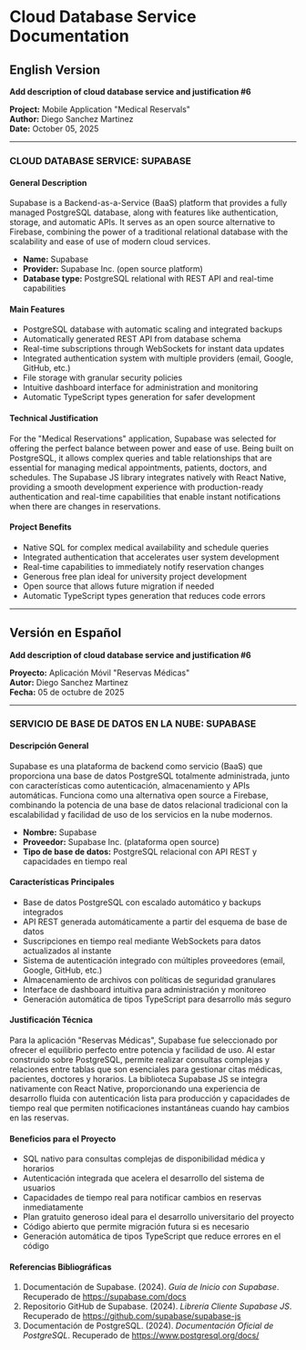 # Cloud Database Service Documentation

## English Version

**Add description of cloud database service and justification #6**

**Project:** Mobile Application "Medical Reservals"  
**Author:** Diego Sanchez Martinez  
**Date:** October 05, 2025

---

### CLOUD DATABASE SERVICE: SUPABASE

#### General Description

Supabase is a Backend-as-a-Service (BaaS) platform that provides a fully managed PostgreSQL database, along with features like authentication, storage, and automatic APIs. It serves as an open source alternative to Firebase, combining the power of a traditional relational database with the scalability and ease of use of modern cloud services.

- **Name:** Supabase
- **Provider:** Supabase Inc. (open source platform)
- **Database type:** PostgreSQL relational with REST API and real-time capabilities

#### Main Features

- PostgreSQL database with automatic scaling and integrated backups
- Automatically generated REST API from database schema
- Real-time subscriptions through WebSockets for instant data updates
- Integrated authentication system with multiple providers (email, Google, GitHub, etc.)
- File storage with granular security policies
- Intuitive dashboard interface for administration and monitoring
- Automatic TypeScript types generation for safer development

#### Technical Justification

For the "Medical Reservations" application, Supabase was selected for offering the perfect balance between power and ease of use. Being built on PostgreSQL, it allows complex queries and table relationships that are essential for managing medical appointments, patients, doctors, and schedules. The Supabase JS library integrates natively with React Native, providing a smooth development experience with production-ready authentication and real-time capabilities that enable instant notifications when there are changes in reservations.

#### Project Benefits

- Native SQL for complex medical availability and schedule queries
- Integrated authentication that accelerates user system development
- Real-time capabilities to immediately notify reservation changes
- Generous free plan ideal for university project development
- Open source that allows future migration if needed
- Automatic TypeScript types generation that reduces code errors

---

## Versión en Español

**Add description of cloud database service and justification #6**

**Proyecto:** Aplicación Móvil "Reservas Médicas"  
**Autor:** Diego Sanchez Martinez  
**Fecha:** 05 de octubre de 2025

---

### SERVICIO DE BASE DE DATOS EN LA NUBE: SUPABASE

#### Descripción General

Supabase es una plataforma de backend como servicio (BaaS) que proporciona una base de datos PostgreSQL totalmente administrada, junto con características como autenticación, almacenamiento y APIs automáticas. Funciona como una alternativa open source a Firebase, combinando la potencia de una base de datos relacional tradicional con la escalabilidad y facilidad de uso de los servicios en la nube modernos.

- **Nombre:** Supabase
- **Proveedor:** Supabase Inc. (plataforma open source)
- **Tipo de base de datos:** PostgreSQL relacional con API REST y capacidades en tiempo real

#### Características Principales

- Base de datos PostgreSQL con escalado automático y backups integrados
- API REST generada automáticamente a partir del esquema de base de datos
- Suscripciones en tiempo real mediante WebSockets para datos actualizados al instante
- Sistema de autenticación integrado con múltiples proveedores (email, Google, GitHub, etc.)
- Almacenamiento de archivos con políticas de seguridad granulares
- Interface de dashboard intuitiva para administración y monitoreo
- Generación automática de tipos TypeScript para desarrollo más seguro

#### Justificación Técnica

Para la aplicación "Reservas Médicas", Supabase fue seleccionado por ofrecer el equilibrio perfecto entre potencia y facilidad de uso. Al estar construido sobre PostgreSQL, permite realizar consultas complejas y relaciones entre tablas que son esenciales para gestionar citas médicas, pacientes, doctores y horarios. La biblioteca Supabase JS se integra nativamente con React Native, proporcionando una experiencia de desarrollo fluida con autenticación lista para producción y capacidades de tiempo real que permiten notificaciones instantáneas cuando hay cambios en las reservas.

#### Beneficios para el Proyecto

- SQL nativo para consultas complejas de disponibilidad médica y horarios
- Autenticación integrada que acelera el desarrollo del sistema de usuarios
- Capacidades de tiempo real para notificar cambios en reservas inmediatamente
- Plan gratuito generoso ideal para el desarrollo universitario del proyecto
- Código abierto que permite migración futura si es necesario
- Generación automática de tipos TypeScript que reduce errores en el código

#### Referencias Bibliográficas

1. Documentación de Supabase. (2024). *Guía de Inicio con Supabase*. Recuperado de https://supabase.com/docs
2. Repositorio GitHub de Supabase. (2024). *Librería Cliente Supabase JS*. Recuperado de https://github.com/supabase/supabase-js
3. Documentación de PostgreSQL. (2024). *Documentación Oficial de PostgreSQL*. Recuperado de https://www.postgresql.org/docs/